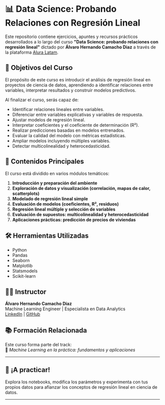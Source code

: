 # 📊 Data Science: Probando Relaciones con Regresión Lineal

Este repositorio contiene ejercicios, apuntes y recursos prácticos desarrollados a lo largo del curso **"Data Science: probando relaciones con regresión lineal"** dictado por **Álvaro Hernando Camacho Diaz** a través de la plataforma [Alura Latam](https://app.aluracursos.com).

## 🎯 Objetivos del Curso

El propósito de este curso es introducir el análisis de regresión lineal en proyectos de ciencia de datos, aprendiendo a identificar relaciones entre variables, interpretar resultados y construir modelos predictivos.

Al finalizar el curso, serás capaz de:

- Identificar relaciones lineales entre variables.
- Diferenciar entre variables explicativas y variables de respuesta.
- Ajustar modelos de regresión lineal.
- Interpretar coeficientes y el coeficiente de determinación (R²).
- Realizar predicciones basadas en modelos entrenados.
- Evaluar la calidad del modelo con métricas estadísticas.
- Ampliar modelos incluyendo múltiples variables.
- Detectar multicolinealidad y heterocedasticidad.

## 🧠 Contenidos Principales

El curso está dividido en varios módulos temáticos:

1. **Introducción y preparación del ambiente**
2. **Exploración de datos y visualización (correlación, mapas de calor, scatterplots)**
3. **Modelado de regresión lineal simple**
4. **Evaluación de modelos (coeficientes, R², residuos)**
5. **Regresión lineal múltiple y selección de variables**
6. **Evaluación de supuestos: multicolinealidad y heterocedasticidad**
7. **Aplicaciones prácticas: predicción de precios de viviendas**

## 🛠️ Herramientas Utilizadas

- Python
- Pandas
- Seaborn
- Matplotlib
- Statsmodels
- Scikit-learn

## 👨‍🏫 Instructor

**Álvaro Hernando Camacho Diaz**  
Machine Learning Engineer | Especialista en Data Analytics  
[LinkedIn](https://www.linkedin.com/in/ahcamachod/) | [GitHub](https://github.com/ahcamachod)

## 📚 Formación Relacionada

Este curso forma parte del track:  
🔹 *Machine Learning en la práctica: fundamentos y aplicaciones*

---

## 🚀 ¡A practicar!

Explora los notebooks, modifica los parámetros y experimenta con tus propios datos para afianzar los conceptos de regresión lineal en ciencia de datos.

---



